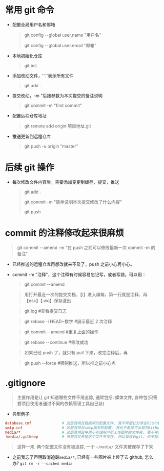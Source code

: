 # 常用 git 命令

- 配置全局用户名和邮箱
  > git config --global user.name "用户名"
  >
  > git config --global user.email "邮箱"
- 本地初始化仓库
  > git init
- 添加改动文件，''.''表示所有文件
  > git add .
- 提交改动，-m "后接参数为本次提交的备注说明
  > git commit -m "first commit"
- 配置远程仓库地址
  > git remote add origin 项目地址.git
- 推送更新到远程仓库
  > git push -u origin "master"

# 后续 git 操作

- 每次修改文件内容后，需要添加变更到缓存，提交，推送
  > git add .
  >
  > git commit -m "简单说明本次提交修改了什么内容"
  >
  > git push

# commit 的注释修改起来很麻烦

> git commit --amend -m "在 push 之前可以修改最新一次 commit -m 的备注"

- 已经推送的远程仓库再想改就来不及了，push 之前小心再小心。
- commit -m "注释"，这个注释有时候容易忘记写，或者写错，可以用：

  > git commit --amend

  > 用打开最近一次的提交文档，【i】进入编辑，第一行就是注释，再【esc】【:wq】保存退出

  > git log #查看提交日志

  > git rebase -i HEAD~数字 #展示最近 2 次注释

  > git commit --amend #重复上面的操作

  > git rebase --continue #修改成功

  > 如果已经 push 了，就只有 pull 下来，改完注释后，再

  > git push --force #强制推送，所以推之前小心点

# .gitignore

> 主要作用是让 git 知道哪些文件不用追踪, 通常包括: 媒体文件, 各种包(只需要项目使用者通过不同的依赖管理工具自己装)

- 典型例子:

```conf
database.cnf              # 这是我项目数据库的配置文件, 我不希望它分享在GitHub中
smtp.cnf                  # 这是我项目smtp服务的配置, 我也不希望它出现在GitHub中
media/*                   # 这是我项目中用于存储用户所上传图片的文件夹, 我不希望git追踪内部任何文件, 都是图片太占空间
!media/.gitkeep           # 但是我又希望这个文件夹存在, 所以我告诉git, 你不能忽略 media/.gitkeep, 虽然它是个空文件
```

> 这样一来, 两个配置文件没有被追踪, 一个 `~/media/` 文件夹被保存了下来

- 之前我忘了声明取消追踪`media/*`, 已经有一些图片被上传了去 github, 怎么办? `git rm -r --cached media`
